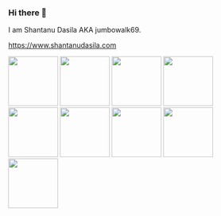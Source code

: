 ### Hi there 👋

<!--
**jumbowalk69/jumbowalk69** is a ✨ _special_ ✨ repository because its `README.md` (this file) appears on your GitHub profile.

Here are some ideas to get you started:

- 🔭 I’m currently working on ...
- 🌱 I’m currently learning ...
- 👯 I’m looking to collaborate on ...
- 🤔 I’m looking for help with ...
- 💬 Ask me about ...
- 📫 How to reach me: ...
- 😄 Pronouns: ...
- ⚡ Fun fact: ...
-->
> 
I am Shantanu Dasila AKA jumbowalk69.
> 
<https://www.shantanudasila.com>
<div style="float: left;">
  <img src="https://img.icons8.com/color/144/null/html-5--v1.png" width="100" height="100"/>
  <img src="https://img.icons8.com/color/144/null/css3.png" width="100" height="100"/>
  <img src="https://img.icons8.com/color/144/null/javascript--v1.png" width="100" height="100"/>
  <img src="https://img.icons8.com/color/144/null/sass.png" width="100" height="100"/>
  <img src="https://img.icons8.com/officel/144/php-logo.png" width="100" height="100"/>
  <img src="https://img.icons8.com/fluency/144/mysql-logo.png" width="100" height="100"/>
  <img src="https://img.icons8.com/ios-glyphs/144/null/react.png" width="100" height="100"/>
  <img src="https://img.icons8.com/fluency/144/null/node-js.png" width="100" height="100"/>
  <img src="https://img.icons8.com/color/144/python--v1.png" width="100" height="100"/>
</div>
